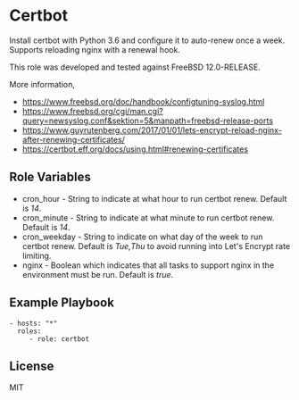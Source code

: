 # Certbot

Install certbot with Python 3.6 and configure it to auto-renew once a week.
Supports reloading nginx with a renewal hook.

This role was developed and tested against FreeBSD 12.0-RELEASE.

More information,

- https://www.freebsd.org/doc/handbook/configtuning-syslog.html
- https://www.freebsd.org/cgi/man.cgi?query=newsyslog.conf&sektion=5&manpath=freebsd-release-ports
- https://www.guyrutenberg.com/2017/01/01/lets-encrypt-reload-nginx-after-renewing-certificates/
- https://certbot.eff.org/docs/using.html#renewing-certificates

## Role Variables

- cron_hour - String to indicate at what hour to run certbot renew. Default is
_14_.
- cron_minute - String to indicate at what minute to run certbot renew. Default
is _14_.
- cron_weekday - String to indicate on what day of the week to run certbot
renew. Default is _Tue,Thu_ to avoid running into Let's Encrypt rate limiting.
- nginx - Boolean which indicates that all tasks to support nginx in the
environment must be run. Default is _true_.

## Example Playbook

    - hosts: "*"
      roles:
         - role: certbot

License
-------

MIT

